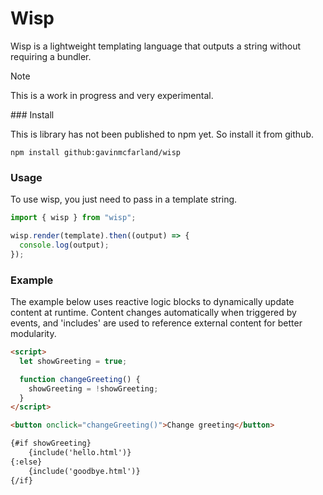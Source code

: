 # Wisp

Wisp is a lightweight templating language that outputs a string without requiring a bundler.

> [!NOTE]
> This is a work in progress and very experimental.

### Install

This is library has not been published to npm yet. So install it from github.

```shell
npm install github:gavinmcfarland/wisp
```

### Usage

To use wisp, you just need to pass in a template string.

```js
import { wisp } from "wisp";

wisp.render(template).then((output) => {
  console.log(output);
});
```

### Example

The example below uses reactive logic blocks to dynamically update content at runtime. Content changes automatically when triggered by events, and 'includes' are used to reference external content for better modularity.

```html
<script>
  let showGreeting = true;

  function changeGreeting() {
    showGreeting = !showGreeting;
  }
</script>

<button onclick="changeGreeting()">Change greeting</button>

{#if showGreeting}
    {include('hello.html')}
{:else}
    {include('goodbye.html')}
{/if}
```
